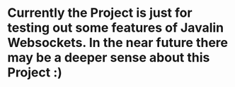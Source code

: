 <h1>Currently the Project is just for testing out some features of Javalin Websockets. 
In the near future there may be a deeper sense about this Project :)
